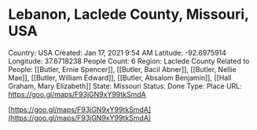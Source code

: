 # Lebanon, Laclede County, Missouri, USA

Country: USA
Created: Jan 17, 2021 9:54 AM
Latitude: -92.6975914
Longitude: 37.6718238
People Count: 6
Region: Laclede County
Related to People: [[Butler, Ernie Spencer]], [[Butler, Bacil Abner]], [[Butler, Nellie Mae]], [[Butler, William Edward]], [[Butler, Absalom Benjamin]], [[Hall Graham, Mary Elizabeth]]
State: Missouri
Status: Done
Type: Place
URL: https://goo.gl/maps/F93jGN9xY99tkSmdA

[https://goo.gl/maps/F93jGN9xY99tkSmdA](https://goo.gl/maps/F93jGN9xY99tkSmdA)